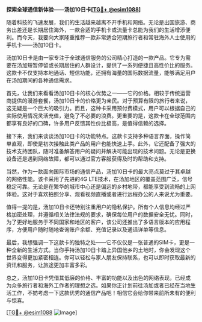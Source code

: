 **探索全球通信新体验——汤加10日卡[[TG💪+ @esim1088](https://t.me/s/esim1088)]**

随着科技的飞速发展，我们的生活越来越离不开手机和网络。无论是出国旅游、商务出差还是长期居住海外，一款合适的手机卡或流量卡总能为我们的生活增添便利。而今天，我要向大家隆重推荐一款非常适合短期旅行者和常驻海外人士使用的手机卡——汤加10日卡。

汤加10日卡是由一家专注于全球通信服务的公司精心打造的一款产品。它专为需要在汤加短暂停留或长期居住的人群设计，提供了一系列便捷且高性价比的服务。这款卡不仅支持本地通话、短信功能，还拥有海量的国际数据流量，能够满足用户在汤加期间的各种通信需求。

首先，让我们来看看汤加10日卡的核心优势之一——它的价格。相较于传统运营商提供的漫游套餐，汤加10日卡的价格更为亲民。对于预算有限的旅行者来说，这无疑是一个巨大的吸引力。而且，这种卡采用预付费模式，用户可以根据自己的实际使用情况灵活充值，避免了不必要的浪费。更重要的是，这款卡在全球范围内都享有良好的口碑，许多用户反馈其性价比极高，是值得信赖的选择。

接下来，我们来谈谈汤加10日卡的功能特点。这款卡支持多种语言界面，操作简单直观，即使是初次接触此类产品的用户也能快速上手。此外，它还配备了强大的技术支持团队，随时准备解答用户的疑问并解决可能出现的技术问题。无论是更换设备还是遇到网络故障，都可以通过官方客服获得及时的帮助和支持。

当然，作为一款面向国际市场的通信产品，汤加10日卡的最大亮点莫过于其卓越的网络性能。该卡采用了先进的4G LTE技术，在汤加地区的覆盖范围广泛，信号稳定可靠。无论是在繁华的城市中心还是偏远的乡村地带，都能享受到流畅的上网体验。这对于喜欢拍照分享、观看视频直播或者进行远程办公的人来说尤为重要。

值得一提的是，汤加10日卡还特别注重用户的隐私保护。所有个人信息均经过严格加密处理，并遵循相关法律法规的要求，确保每位用户的数据安全无忧。同时，为了更好地服务于不同国家和地区的客户，该公司还推出了多语言版本的应用程序，方便用户随时随地查询账户余额、充值记录以及通话详单等信息。

最后，我想强调一下这款卡的独特之处——它不仅仅是一张普通的SIM卡，更是一种全新的生活方式。当你手持汤加10日卡踏上异国他乡的土地时，你会发现这个世界变得更加紧密相连。你可以轻松与家人朋友保持联系，也可以即时获取最新的资讯和服务，让旅途更加丰富多彩。

总之，汤加10日卡凭借其低廉的价格、丰富的功能以及出色的网络表现，已经成为众多旅行者和海外工作者的理想之选。如果你正计划前往汤加或者已经在当地生活工作，不妨考虑一下这款优秀的通信产品吧！相信它会给你带来前所未有的便利与惊喜。

[[TG💪+ @esim1088](https://t.me/s/esim1088) ![Image](https://i.postimg.cc/4NQfJmqS/Snipaste-2025-05-13-00-14-12.png)]